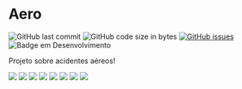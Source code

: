 # Aero

![GitHub last commit](https://img.shields.io/github/last-commit/MEziliano/Aero?style=for-the-badge)
![GitHub code size in bytes](https://img.shields.io/github/languages/code-size/MEziliano/Aero?style=for-the-badge)
[![GitHub issues](https://img.shields.io/github/issues/MEziliano/Aero?style=for-the-badge)](https://github.com/MEziliano/regressao-internacao_SUS/issues)
![Badge em Desenvolvimento](http://img.shields.io/static/v1?label=STATUS&message=EM%20DESENVOLVIMENTO&color=GREEN&style=for-the-badge)
<!--![GitHub top language](https://img.shields.io/github/languages/top/MEziliano/regressao-internacao_SUS?style=for-the-badge)-->

Projeto sobre acidentes aéreos!

<!-- <ahref><img src="https://img.shields.io/badge/conda-342B029.svg?&style=for-the-badge&logo=anaconda&logoColor=white" target="_blank"></a> -->
<ahref><img src="https://img.shields.io/badge/Jupyter-F37626.svg?&style=for-the-badge&logo=Jupyter&logoColor=white" target="_blank"></a>
<img src="https://img.shields.io/badge/Visual_Studio_Code-0078D4?style=for-the-badge&logo=visual%20studio%20code&logoColor=white" target="_blank">
<img src="https://img.shields.io/badge/Python-FFD43B?style=for-the-badge&logo=python&logoColor=darkgreen" target="_blank">
<img src="https://img.shields.io/badge/Numpy-777BB4?style=for-the-badge&logo=numpy&logoColor=white" target="_blank">
<img src="https://img.shields.io/badge/Pandas-2C2D72?style=for-the-badge&logo=pandas&logoColor=white" target="_blank">
<img src="https://img.shields.io/badge/Plotly-239120?style=for-the-badge&logo=plotly&logoColor=white" target="_blank">
<img src="https://img.shields.io/badge/scikit_learn-F7931E?style=for-the-badge&logo=scikit-learn&logoColor=white" target="_blank"> 
<img src="https://img.shields.io/badge/Streamlit-FF4B4B?style=for-the-badge&logo=Streamlit&logoColor=white" target="_blank">
